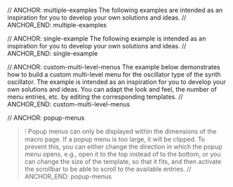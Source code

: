 // ANCHOR: multiple-examples
The following examples are intended as an inspiration for you to develop your own solutions and ideas.
// ANCHOR_END: multiple-examples

// ANCHOR: single-example
The following example is intended as an inspiration for you to develop your own solutions and ideas.
// ANCHOR_END: single-example

// ANCHOR: custom-multi-level-menus
The example below demonstrates how to build a custom multi-level menu for the oscillator type of the synth oscillator. The example is intended as an inspiration for you to develop your own solutions and ideas. You can adapt the look and feel, the number of menu entries, etc. by editing the corresponding templates.
// ANCHOR_END: custom-multi-level-menus

// ANCHOR: popup-menus
>&#10069; Popup menus can only be displayed within the dimensions of the macro page. If a popup menu is too large, it will be clipped. To prevent this, you can either change the direction in which the popup menu opens, e.g., open it to the top instead of to the bottom, or you can change the size of the template, so that it fits, and then activate the scrollbar to be able to scroll to the available entries.
// ANCHOR_END: popup-menus